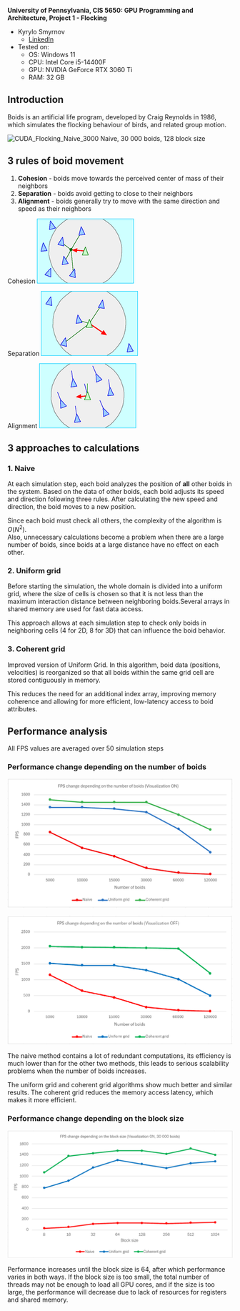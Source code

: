 **University of Pennsylvania, CIS 5650: GPU Programming and Architecture,
Project 1 - Flocking**

* Kyrylo Smyrnov
  * [LinkedIn](https://linkedin.com/in/kissmyrnov/)
* Tested on:
  * OS: Windows 11 
  * CPU: Intel Core i5-14400F
  * GPU: NVIDIA GeForce RTX 3060 Ti
  * RAM: 32 GB

## Introduction
Boids is an artificial life program, developed by Craig Reynolds in 1986, which simulates the flocking behaviour of birds, and related group motion.

![CUDA_Flocking_Naive_3000](images/CUDA_Flocking_Naive_30000.gif)
Naive, 30 000 boids, 128 block size

## 3 rules of boid movement

1. <b>Cohesion</b> - boids move towards the perceived center of mass of their neighbors
2. <b>Separation</b> - boids avoid getting to close to their neighbors
3. <b>Alignment</b> - boids generally try to move with the same direction and speed as
their neighbors

Cohesion ![Rule_cohesion](images/Rule_cohesion.png)

Separation ![Rule_separation](images/Rule_separation.png)

Alignment ![Rule_alignment](images/Rule_alignment.png)

## 3 approaches to calculations

### 1. Naive

At each simulation step, each boid analyzes the position of <b>all</b> other boids in the system. Based on the data of other boids, each boid adjusts its speed and direction following three rules. After calculating the new speed and direction, the boid moves to a new position.

Since each boid must check all others, the complexity of the algorithm is $O(N^2)$. </br>
Also, unnecessary calculations become a problem when there are a large number of boids, since boids at a large distance have no effect on each other.

### 2. Uniform grid

Before starting the simulation, the whole domain is divided into a uniform grid, where the size of cells is chosen so that it is not less than the maximum interaction distance between neighboring boids.Several arrays in shared memory are used for fast data access.

This approach allows at each simulation step to check only boids in neighboring cells (4 for 2D, 8 for 3D) that can influence the boid behavior.

### 3. Coherent grid

Improved version of Uniform Grid. In this algorithm, boid data (positions, velocities) is reorganized so that all boids within the same grid cell are stored contiguously in memory.

This reduces the need for an additional index array, improving memory coherence and allowing for more efficient, low-latency access to boid attributes.

## Performance analysis

All FPS values are averaged over 50 simulation steps

### Performance change depending on the number of boids

![FPS_change_depending_on_the_number_of_boids_Visualization_ON](/images/FPS_change_depending_on_the_number_of_boids_Visualization_ON.png)

![FPS_change_depending_on_the_number_of_boids_Visualization_OFF](/images/FPS_change_depending_on_the_number_of_boids_Visualization_OFF.png)

The naive method contains a lot of redundant computations, its efficiency is much lower than for the other two methods, this leads to serious scalability problems when the number of boids increases.

The uniform grid and coherent grid algorithms show much better and similar results. The coherent grid reduces the memory access latency, which makes it more efficient.

### Performance change depending on the block size

![FPS_change_depending_on_the_block_size_Visualization_ON_30000_boids](/images/FPS_change_depending_on_the_block_size_Visualization_ON_30000_boids.png)

Performance increases until the block size is 64, after which performance varies in both ways. If the block size is too small, the total number of threads may not be enough to load all GPU cores, and if the size is too large, the performance will decrease due to lack of resources for registers and shared memory.
